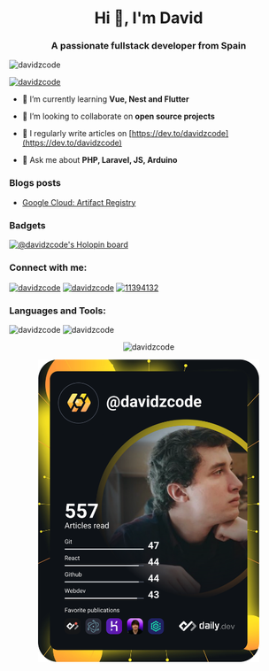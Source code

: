 <h1 align="center">Hi 👋, I'm David</h1>
<h3 align="center">A passionate fullstack developer from Spain</h3>

<p align="left"> <img src="https://komarev.com/ghpvc/?username=davidzcode&label=Profile%20views&color=0e75b6&style=flat" alt="davidzcode" /> </p>

<p align="left"> <a href="https://github.com/ryo-ma/github-profile-trophy"><img src="https://github-profile-trophy.vercel.app/?username=davidzcode" alt="davidzcode" /></a> </p>

- 🌱 I’m currently learning **Vue, Nest and Flutter**

- 👯 I’m looking to collaborate on **open source projects**

- 📝 I regularly write articles on [https://dev.to/davidzcode](https://dev.to/davidzcode)

- 💬 Ask me about **PHP, Laravel, JS, Arduino**

### Blogs posts
<!-- BLOG-POST-LIST:START -->
- [Google Cloud: Artifact Registry](https://dev.to/davidzcode/google-cloud-artifact-registry-5ej9)
<!-- BLOG-POST-LIST:END -->

### Badgets
[![@davidzcode's Holopin board](https://holopin.io/api/user/board?user=davidzcode)](https://holopin.io/@davidzcode)

<h3 align="left">Connect with me:</h3>
<p align="left">
<a href="https://codepen.io/davidzcode" target="blank"><img align="center" src="https://raw.githubusercontent.com/rahuldkjain/github-profile-readme-generator/master/src/images/icons/Social/codepen.svg" alt="davidzcode" height="30" width="40" /></a>
<a href="https://dev.to/davidzcode" target="blank"><img align="center" src="https://i.ibb.co/fSQ0Gzd/dev.png" alt="davidzcode" height="30" width="40" /></a>
<a href="https://stackoverflow.com/users/11394132" target="blank"><img align="center" src="https://raw.githubusercontent.com/rahuldkjain/github-profile-readme-generator/master/src/images/icons/Social/stack-overflow.svg" alt="11394132" height="30" width="40" /></a>
</p>

<h3 align="left">Languages and Tools:</h3>

<div style="width: 100%">
<img width="49.5%" src="https://github-readme-stats.vercel.app/api?username=davidzcode&show_icons=true&locale=en" alt="davidzcode" />
<img width="49.5%" src="https://github-readme-streak-stats.herokuapp.com/?user=davidzcode&" alt="davidzcode" />
</div>

<p align="center"><img src="https://github-readme-stats.vercel.app/api/top-langs?username=davidzcode&show_icons=true&locale=en&layout=compact" alt="davidzcode" /></p>

<p align="center">
  <a href="https://app.daily.dev/davidzcode"><img src="https://github.com/davidzcode/davidzcode/blob/main/devcard.svg" width="400" alt="davidzcode's Dev Card"/></a>
</p>
